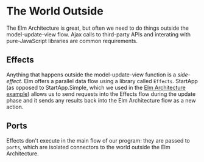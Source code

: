 # The World Outside

The Elm Architecture is great, but often we need to do things outside the model-update-view flow. Ajax calls to third-party APIs and interating with pure-JavaScript libraries are common requirements.

## Effects

Anything that happens outside the model-update-view function is a *side-effect*. Elm offers a parallel data flow using a library called `Effects`. StartApp (as opposed to StartApp.Simple, which we used in the [Elm Architecture example](../2_the_elm_architecture)) allows us to send requests into the Effects flow during the update phase and it sends any results back into the Elm Architecture flow as a new action.

## Ports

Effects don't execute in the main flow of our program: they are passed to `ports`, which are isolated connectors to the world outside the Elm Architecture.
